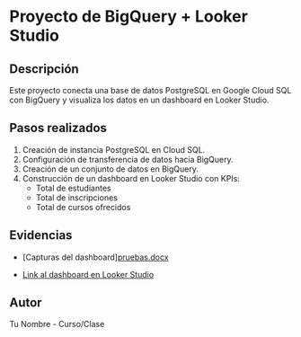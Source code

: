 # Proyecto de BigQuery + Looker Studio

## Descripción
Este proyecto conecta una base de datos PostgreSQL en Google Cloud SQL con BigQuery
y visualiza los datos en un dashboard en Looker Studio.

## Pasos realizados
1. Creación de instancia PostgreSQL en Cloud SQL.
2. Configuración de transferencia de datos hacia BigQuery.
3. Creación de un conjunto de datos en BigQuery.
4. Construcción de un dashboard en Looker Studio con KPIs:
   - Total de estudiantes
   - Total de inscripciones
   - Total de cursos ofrecidos

## Evidencias
- [Capturas del dashboard][pruebas.docx](https://github.com/user-attachments/files/22630245/pruebas.docx)


  
- [Link al dashboard en Looker Studio](https://lookerstudio.google.com/reporting/13fdfd4e-4b5f-4eaf-bd39-b79d89af8338)

## Autor
Tu Nombre - Curso/Clase
